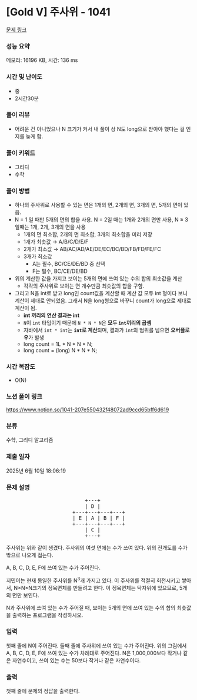 # [Gold V] 주사위 - 1041 

[문제 링크](https://www.acmicpc.net/problem/1041) 

### 성능 요약

메모리: 16196 KB, 시간: 136 ms

### 시간 및 난이도

- 중
- 2시간30분

### 풀이 리뷰

- 어려운 건 아니었으나 N 크기가 커서 내 풀이 상 N도 long으로 받아야 했다는 걸 인지를 늦게 함.

### 풀이 키워드

- 그리디
- 수학

### 풀이 방법

- 하나의 주사위로 사용할 수 있는 면은 1개의 면, 2개의 면, 3개의 면, 5개의 면이 있음.
- N = 1 일 때만 5개의 면의 합을 사용. N = 2일 때는 1개와 2개의 면만 사용, N ≥ 3 일때는 1개, 2개, 3개의 면을 사용
    - 1개의 면 최소합, 2개의 면 최소합, 3개의 최소합을 미리 저장
    - 1개가 최솟값 → A/B/C/D/E/F
    - 2개가 최소값 →  AB/AC/AD/AE/DE/EC/BC/BD/FB/FD/FE/FC
    - 3개가 최소값
        - A는 필수, BC/CE/DE/BD 중 선택
        - F는 필수, BC/CE/DE/BD
- 위의 계산한 값을 가지고 보이는 5개의 면에 쓰여 있는 수의 합의 최솟값을 계산
    - 각각의 주사위로 보이는 면 개수만큼 최솟값의 합을 구함.
- 그리고 N을 int로 받고 long인 count값을 계산할 때 계산 값 모두 int 형이다 보니 계산이 제대로 안되었음. 그래서 N을 long형으로 바꾸니 count가 long으로 제대로 계산이 됨.
    - **int 끼리의 연산 결과는 int**
    - `N`이 `int` 타입이기 때문에 `N * N * N`은 **모두 `int`끼리의 곱셈**
    - 자바에서 `int * int`는 **`int`로 계산**되며, 결과가 `int`의 범위를 넘으면 **오버플로우**가 발생
    - long count = 1L * N * N * N;
    - long count = (long) N * N * N;

### 시간 복잡도

- O(N)

### 노션 풀이 링크

https://www.notion.so/1041-207e550432f48072ad9ccd65bff6d619

### 분류

수학, 그리디 알고리즘

### 제출 일자

2025년 6월 10일 18:06:19

### 문제 설명

<pre style="text-align: center;">    +---+        
    | D |        
+---+---+---+---+
| E | A | B | F |
+---+---+---+---+
    | C |        
    +---+        
</pre>

<p>주사위는 위와 같이 생겼다. 주사위의 여섯 면에는 수가 쓰여 있다. 위의 전개도를 수가 밖으로 나오게 접는다.</p>

<p>A, B, C, D, E, F에 쓰여 있는 수가 주어진다.</p>

<p>지민이는 현재 동일한 주사위를 N<sup>3</sup>개 가지고 있다. 이 주사위를 적절히 회전시키고 쌓아서, N×N×N크기의 정육면체를 만들려고 한다. 이 정육면체는 탁자위에 있으므로, 5개의 면만 보인다.</p>

<p>N과 주사위에 쓰여 있는 수가 주어질 때, 보이는 5개의 면에 쓰여 있는 수의 합의 최솟값을 출력하는 프로그램을 작성하시오.</p>

### 입력 

 <p>첫째 줄에 N이 주어진다. 둘째 줄에 주사위에 쓰여 있는 수가 주어진다. 위의 그림에서 A, B, C, D, E, F에 쓰여 있는 수가 차례대로 주어진다. N은 1,000,000보다 작거나 같은 자연수이고, 쓰여 있는 수는 50보다 작거나 같은 자연수이다.</p>

### 출력 

 <p>첫째 줄에 문제의 정답을 출력한다.</p>

